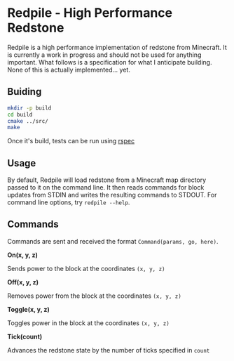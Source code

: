 Redpile - High Performance Redstone
=======

Redpile is a high performance implementation of redstone from Minecraft.  It is currently a work in progress and should not be used for anything important.  What follows is a specification for what I anticipate building.  None of this is actually implemented...  yet.

Buiding
-------

```bash
mkdir -p build
cd build
cmake ../src/
make
```

Once it's build, tests can be run using [rspec](http://rspec.info/)

Usage
-----

By default, Redpile will load redstone from a Minecraft map directory passed to it on the command line.  It then reads commands for block updates from STDIN and writes the resulting commands to STDOUT.  For command line options, try `redpile --help`.

Commands
--------

Commands are sent and received the format `Command(params, go, here)`.

**On(x, y, z)**

Sends power to the block at the coordinates `(x, y, z)`

**Off(x, y, z)**

Removes power from the block at the coordinates `(x, y, z)`

**Toggle(x, y, z)**

Toggles power in the block at the coordinates `(x, y, z)`

**Tick(count)**

Advances the redstone state by the number of ticks specified in `count`

